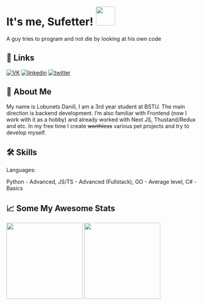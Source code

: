 # It's me, Sufetter! <img src="https://media.tenor.com/qOI3iBvktYcAAAAd/giga-chad.gif"  height="50">

A guy tries to program and not die by looking at his own code


## 🔗 Links
[![VK](https://img.shields.io/badge/vk-0077ff?style=for-the-badge&logo=vk&logoColor=white)](https://katherineoelsner.com/)
[![linkedin](https://img.shields.io/badge/linkedin-0A66C2?style=for-the-badge&logo=linkedin&logoColor=white)](https://www.linkedin.com/)
[![twitter](https://img.shields.io/badge/telegram-1DA1F2?style=for-the-badge&logo=telegram&logoColor=white)](https://twitter.com/)


## 🚀 About Me

My name is Lobunets Daniil, I am a 3rd year student at BSTU. The main direction is backend development. 
I’m also familiar with Frontend (now I work with it as a hobby) and already worked with Next JS, Thustand/Redux and etc.
In my free time I create ~~worthless~~ various pet projects and try to develop myself.


## 🛠 Skills
Languages:

Python - Advanced,
JS/TS - Advanced (Fullstack),
GO - Average level,
C# - Basics


## 📈 Some My Awesome Stats


<img src="https://streak-stats.demolab.com?user=sufetter&theme=nightowl&hide_border=true"  height="200" >   <img src="https://github-readme-stats.vercel.app/api?username=sufetter&show_icons=true&theme=tokyonight&hide_border=true"  height="200" >



